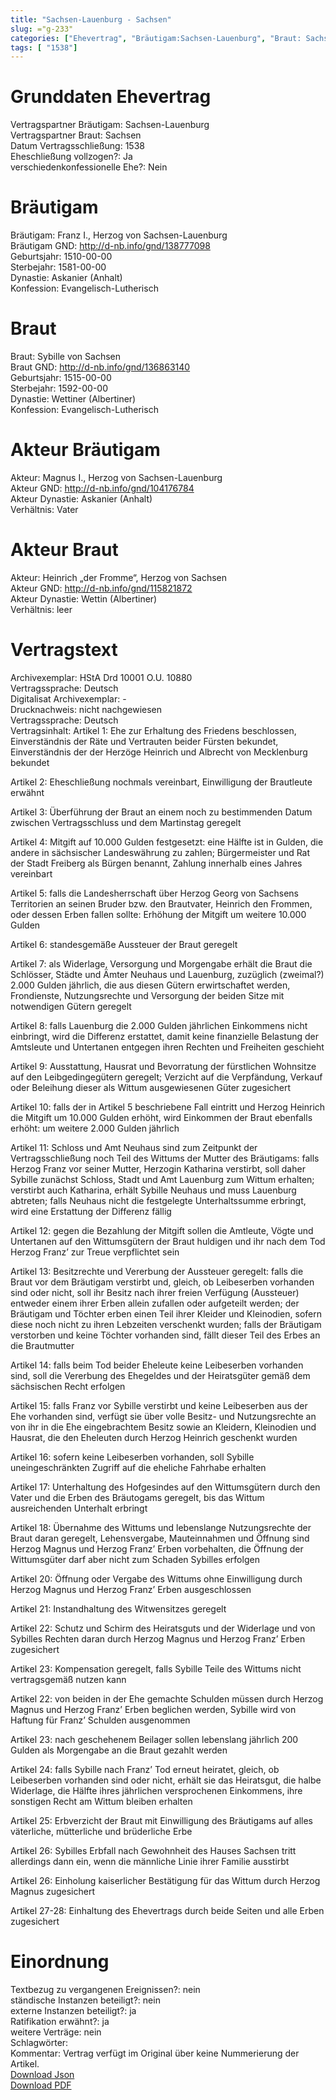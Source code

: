 ```yaml
---
title: "Sachsen-Lauenburg - Sachsen"
slug: ="g-233"
categories: ["Ehevertrag", "Bräutigam:Sachsen-Lauenburg", "Braut: Sachsen", "Eheschließung vollzogen?:Ja", "verschiedenkonfessionelle Ehe?:Nein", "Dynastie Bräutigam:Askanier (Anhalt)", "Akteur Bräutigam:Magnus I., Herzog von Sachsen-Lauenburg", "Akteur Braut:Heinrich „der Fromme“, Herzog von Sachsen", "Textbezug?:nein", "Ständisch?:nein", "Ratifikation?:ja", "Sonstiges?:nein", "Bräutigam:Sachsen-Lauenburg", "Braut: Sachsen"]
tags: [ "1538"]
---
```

<!--more-->

# Grunddaten Ehevertrag

Vertragspartner Bräutigam: Sachsen-Lauenburg<br>
Vertragspartner Braut: Sachsen<br>
Datum Vertragsschließung: 1538<br>
Eheschließung vollzogen?: Ja<br>
verschiedenkonfessionelle Ehe?: Nein<br>
# Bräutigam

Bräutigam: Franz I., Herzog von Sachsen-Lauenburg <br>
Bräutigam GND: http://d-nb.info/gnd/138777098<br>
Geburtsjahr: 1510-00-00<br>
Sterbejahr: 1581-00-00<br>
Dynastie: Askanier (Anhalt)<br>
Konfession: Evangelisch-Lutherisch<br>
# Braut

Braut: Sybille von Sachsen<br>
Braut GND: http://d-nb.info/gnd/136863140<br>
Geburtsjahr: 1515-00-00<br>
Sterbejahr: 1592-00-00<br>
Dynastie: Wettiner (Albertiner)<br>
Konfession: Evangelisch-Lutherisch<br>
# Akteur Bräutigam

Akteur: Magnus I., Herzog von Sachsen-Lauenburg<br>
Akteur GND: http://d-nb.info/gnd/104176784<br>
Akteur Dynastie: Askanier (Anhalt)<br>
Verhältnis: Vater<br>
# Akteur Braut

Akteur: Heinrich „der Fromme“, Herzog von Sachsen<br>
Akteur GND: http://d-nb.info/gnd/115821872<br>
Akteur Dynastie: Wettin (Albertiner)<br>
Verhältnis: leer<br>
# Vertragstext

Archivexemplar: HStA Drd 10001 O.U. 10880<br>
Vertragssprache: Deutsch<br>
Digitalisat Archivexemplar: -<br>
Drucknachweis: nicht nachgewiesen<br>
Vertragssprache: Deutsch<br>
Vertragsinhalt: Artikel 1: Ehe zur Erhaltung des Friedens beschlossen, Einverständnis der Räte und Vertrauten beider Fürsten bekundet, Einverständnis der der Herzöge Heinrich und Albrecht von Mecklenburg bekundet

Artikel 2: Eheschließung nochmals vereinbart, Einwilligung der Brautleute erwähnt

Artikel 3: Überführung der Braut an einem noch zu bestimmenden Datum zwischen Vertragsschluss und dem Martinstag geregelt

Artikel 4: Mitgift auf 10.000 Gulden festgesetzt: eine Hälfte ist in Gulden, die andere in sächsischer Landeswährung zu zahlen; Bürgermeister und Rat der Stadt Freiberg als Bürgen benannt, Zahlung innerhalb eines Jahres vereinbart

Artikel 5: falls die Landesherrschaft über Herzog Georg von Sachsens Territorien an seinen Bruder bzw. den Brautvater, Heinrich den Frommen, oder dessen Erben fallen sollte: Erhöhung der Mitgift um weitere 10.000 Gulden

Artikel 6: standesgemäße Aussteuer der Braut geregelt

Artikel 7: als Widerlage, Versorgung und Morgengabe erhält die Braut die Schlösser, Städte und Ämter Neuhaus und Lauenburg, zuzüglich (zweimal?) 2.000 Gulden jährlich, die aus diesen Gütern erwirtschaftet werden, Frondienste, Nutzungsrechte und Versorgung der beiden Sitze mit notwendigen Gütern geregelt

Artikel 8: falls Lauenburg die 2.000 Gulden jährlichen Einkommens nicht einbringt, wird die Differenz erstattet, damit keine finanzielle Belastung der Amtsleute und Untertanen entgegen ihren Rechten und Freiheiten geschieht

Artikel 9: Ausstattung, Hausrat und Bevorratung der fürstlichen Wohnsitze auf den Leibgedingegütern geregelt; Verzicht auf die Verpfändung, Verkauf oder Beleihung dieser als Wittum ausgewiesenen Güter zugesichert

Artikel 10: falls der in Artikel 5 beschriebene Fall eintritt und Herzog Heinrich die Mitgift um 10.000 Gulden erhöht, wird Einkommen der Braut ebenfalls erhöht: um weitere 2.000 Gulden jährlich

Artikel 11: Schloss und Amt Neuhaus sind zum Zeitpunkt der Vertragsschließung noch Teil des Wittums der Mutter des Bräutigams: falls Herzog Franz vor seiner Mutter, Herzogin Katharina verstirbt, soll daher Sybille zunächst Schloss, Stadt und Amt Lauenburg zum Wittum erhalten; verstirbt auch Katharina, erhält Sybille Neuhaus und muss Lauenburg abtreten; falls Neuhaus nicht die festgelegte Unterhaltssumme erbringt, wird eine Erstattung der Differenz fällig

Artikel 12: gegen die Bezahlung der Mitgift sollen die Amtleute, Vögte und Untertanen auf den Wittumsgütern der Braut huldigen und ihr nach dem Tod Herzog Franz’ zur Treue verpflichtet sein

Artikel 13: Besitzrechte und Vererbung der Aussteuer geregelt: falls die Braut vor dem Bräutigam verstirbt und, gleich, ob Leibeserben vorhanden sind oder nicht, soll ihr Besitz nach ihrer freien Verfügung (Aussteuer) entweder einem ihrer Erben allein zufallen oder aufgeteilt werden; der Bräutigam und Töchter erben einen Teil ihrer Kleider und Kleinodien, sofern diese noch nicht zu ihren Lebzeiten verschenkt wurden; falls der Bräutigam verstorben und keine Töchter vorhanden sind, fällt dieser Teil des Erbes an die Brautmutter

Artikel 14: falls beim Tod beider Eheleute keine Leibeserben vorhanden sind, soll die Vererbung des Ehegeldes und der Heiratsgüter gemäß dem sächsischen Recht erfolgen

Artikel 15: falls Franz vor Sybille verstirbt und keine Leibeserben aus der Ehe vorhanden sind, verfügt sie über volle Besitz- und Nutzungsrechte an von ihr in die Ehe eingebrachtem Besitz sowie an Kleidern, Kleinodien und Hausrat, die den Eheleuten durch Herzog Heinrich geschenkt wurden

Artikel 16: sofern keine Leibeserben vorhanden, soll Sybille uneingeschränkten Zugriff auf die eheliche Fahrhabe erhalten

Artikel 17: Unterhaltung des Hofgesindes auf den Wittumsgütern durch den Vater und die Erben des Bräutogams geregelt, bis das Wittum ausreichenden Unterhalt erbringt 

Artikel 18: Übernahme des Wittums und lebenslange Nutzungsrechte der Braut daran geregelt, Lehensvergabe, Mauteinnahmen und Öffnung sind Herzog Magnus und Herzog Franz’ Erben vorbehalten, die Öffnung der Wittumsgüter darf aber nicht zum Schaden Sybilles erfolgen

Artikel 20: Öffnung oder Vergabe des Wittums ohne Einwilligung durch Herzog Magnus und Herzog Franz’ Erben ausgeschlossen

Artikel 21: Instandhaltung des Witwensitzes geregelt

Artikel 22: Schutz und Schirm des Heiratsguts und der Widerlage und von Sybilles Rechten daran durch Herzog Magnus und Herzog Franz’ Erben zugesichert

Artikel 23: Kompensation geregelt, falls Sybille Teile des Wittums nicht vertragsgemäß nutzen kann


Artikel 22: von beiden in der Ehe gemachte Schulden müssen durch Herzog Magnus und Herzog Franz’ Erben beglichen werden, Sybille wird von Haftung für Franz’ Schulden ausgenommen

Artikel 23: nach geschehenem Beilager sollen lebenslang jährlich 200 Gulden als Morgengabe an die Braut gezahlt werden

Artikel 24: falls Sybille nach Franz’ Tod erneut heiratet, gleich, ob Leibeserben vorhanden sind oder nicht, erhält sie das Heiratsgut, die halbe Widerlage, die Hälfte ihres jährlichen versprochenen Einkommens, ihre sonstigen Recht am Wittum bleiben erhalten

Artikel 25: Erbverzicht der Braut mit Einwilligung des Bräutigams auf alles väterliche, mütterliche und brüderliche Erbe

Artikel 26: Sybilles Erbfall nach Gewohnheit des Hauses Sachsen tritt allerdings dann ein, wenn die männliche Linie ihrer Familie ausstirbt

Artikel 26: Einholung kaiserlicher Bestätigung für das Wittum durch Herzog Magnus zugesichert

Artikel 27-28: Einhaltung des Ehevertrags durch beide Seiten und alle Erben zugesichert<br>
# Einordnung

Textbezug zu vergangenen Ereignissen?: nein<br>
ständische Instanzen beteiligt?: nein<br>
externe Instanzen beteiligt?: ja<br>
Ratifikation erwähnt?: ja<br>
weitere Verträge: nein<br>
Schlagwörter: <br>
Kommentar: Vertrag verfügt im Original über keine Nummerierung der Artikel.<br>
[Download Json](/vertraege/vertrag-233.json)<br>
[Download PDF](/vertraege/v34.pdf)